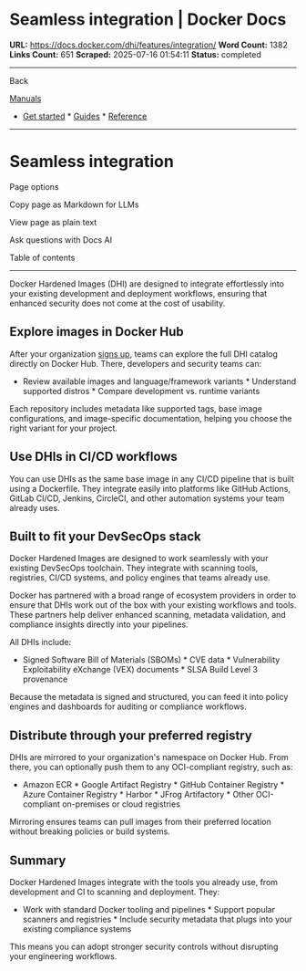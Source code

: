 # Seamless integration | Docker Docs

**URL:** https://docs.docker.com/dhi/features/integration/
**Word Count:** 1382
**Links Count:** 651
**Scraped:** 2025-07-16 01:54:11
**Status:** completed

---

Back

[Manuals](https://docs.docker.com/manuals/)

  * [Get started](https://docs.docker.com/get-started/)   * [Guides](https://docs.docker.com/guides/)   * [Reference](https://docs.docker.com/reference/)

* * *

# Seamless integration

Page options

Copy page as Markdown for LLMs

View page as plain text

Ask questions with Docs AI

Table of contents

* * *

Docker Hardened Images \(DHI\) are designed to integrate effortlessly into your existing development and deployment workflows, ensuring that enhanced security does not come at the cost of usability.

## Explore images in Docker Hub

After your organization [signs up](https://www.docker.com/products/hardened-images/#getstarted), teams can explore the full DHI catalog directly on Docker Hub. There, developers and security teams can:

  * Review available images and language/framework variants   * Understand supported distros   * Compare development vs. runtime variants

Each repository includes metadata like supported tags, base image configurations, and image-specific documentation, helping you choose the right variant for your project.

## Use DHIs in CI/CD workflows

You can use DHIs as the same base image in any CI/CD pipeline that is built using a Dockerfile. They integrate easily into platforms like GitHub Actions, GitLab CI/CD, Jenkins, CircleCI, and other automation systems your team already uses.

## Built to fit your DevSecOps stack

Docker Hardened Images are designed to work seamlessly with your existing DevSecOps toolchain. They integrate with scanning tools, registries, CI/CD systems, and policy engines that teams already use.

Docker has partnered with a broad range of ecosystem providers in order to ensure that DHIs work out of the box with your existing workflows and tools. These partners help deliver enhanced scanning, metadata validation, and compliance insights directly into your pipelines.

All DHIs include:

  * Signed Software Bill of Materials \(SBOMs\)   * CVE data   * Vulnerability Exploitability eXchange \(VEX\) documents   * SLSA Build Level 3 provenance

Because the metadata is signed and structured, you can feed it into policy engines and dashboards for auditing or compliance workflows.

## Distribute through your preferred registry

DHIs are mirrored to your organization's namespace on Docker Hub. From there, you can optionally push them to any OCI-compliant registry, such as:

  * Amazon ECR   * Google Artifact Registry   * GitHub Container Registry   * Azure Container Registry   * Harbor   * JFrog Artifactory   * Other OCI-compliant on-premises or cloud registries

Mirroring ensures teams can pull images from their preferred location without breaking policies or build systems.

## Summary

Docker Hardened Images integrate with the tools you already use, from development and CI to scanning and deployment. They:

  * Work with standard Docker tooling and pipelines   * Support popular scanners and registries   * Include security metadata that plugs into your existing compliance systems

This means you can adopt stronger security controls without disrupting your engineering workflows.